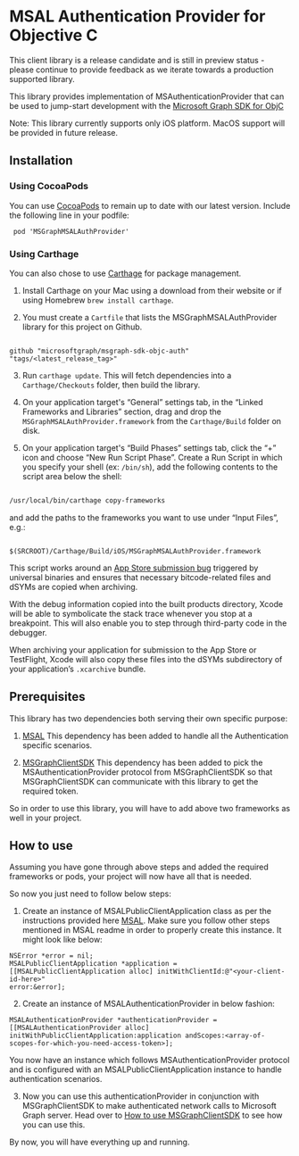# MSAL Authentication Provider for Objective C
This client library is a release candidate and is still in preview status - please continue to provide feedback as we iterate towards a production supported library.

This library provides implementation of MSAuthenticationProvider that can be used to jump-start development with the [Microsoft Graph SDK for ObjC](https://github.com/microsoftgraph/msgraph-sdk-objc)

Note: This library currently supports only iOS platform. MacOS support will be provided in future release.

## Installation

### Using CocoaPods

You can use [CocoaPods](https://cocoapods.org/) to remain up to date with our latest version. Include the following line in your podfile:
  ``` 
   pod 'MSGraphMSALAuthProvider'
  ```


### Using Carthage


You can also chose to use [Carthage](https://github.com/Carthage/Carthage) for package management.



1. Install Carthage on your Mac using a download from their website or if using Homebrew `brew install carthage`.

2. You must create a `Cartfile` that lists the MSGraphMSALAuthProvider library for this project on Github.



```

github "microsoftgraph/msgraph-sdk-objc-auth" "tags/<latest_release_tag>"

```



3. Run `carthage update`. This will fetch dependencies into a `Carthage/Checkouts` folder, then build the library.

4. On your application target's “General” settings tab, in the “Linked Frameworks and Libraries” section, drag and drop the `MSGraphMSALAuthProvider.framework` from the `Carthage/Build` folder on disk.

5. On your application target's “Build Phases” settings tab, click the “+” icon and choose “New Run Script Phase”. Create a Run Script in which you specify your shell (ex: `/bin/sh`), add the following contents to the script area below the shell:



```sh

/usr/local/bin/carthage copy-frameworks

```



and add the paths to the frameworks you want to use under “Input Files”, e.g.:



```

$(SRCROOT)/Carthage/Build/iOS/MSGraphMSALAuthProvider.framework

```

This script works around an [App Store submission bug](http://www.openradar.me/radar?id=6409498411401216) triggered by universal binaries and ensures that necessary bitcode-related files and dSYMs are copied when archiving.



With the debug information copied into the built products directory, Xcode will be able to symbolicate the stack trace whenever you stop at a breakpoint. This will also enable you to step through third-party code in the debugger.



When archiving your application for submission to the App Store or TestFlight, Xcode will also copy these files into the dSYMs subdirectory of your application’s `.xcarchive` bundle.

## Prerequisites

This library has two dependencies both serving their own specific purpose:

1. [MSAL](https://github.com/AzureAD/microsoft-authentication-library-for-objc)
        This dependency has been added to handle all the Authentication specific scenarios.
    
2. [MSGraphClientSDK](https://github.com/microsoftgraph/msgraph-sdk-objc)
        This dependency has been added to pick the MSAuthenticationProvider protocol from MSGraphClientSDK so that MSGraphClientSDK can communicate with this library to get the required token.
        
So in order to use this library, you will have to add above two frameworks as well in your project.

## How to use

Assuming you have gone through above steps and added the required frameworks or pods, your project will now have all that is needed.

So now you just need to follow below steps:

1. Create an instance of MSALPublicClientApplication class as per the instructions provided here [MSAL](https://github.com/AzureAD/microsoft-authentication-library-for-objc). Make sure you follow other steps mentioned in MSAL readme in order to properly create this instance. It might look like below:
```
NSError *error = nil;
MSALPublicClientApplication *application =
[[MSALPublicClientApplication alloc] initWithClientId:@"<your-client-id-here>"
error:&error];
```
2. Create an instance of MSALAuthenticationProvider in below fashion:
```
MSALAuthenticationProvider *authenticationProvider = [[MSALAuthenticationProvider alloc] initWithPublicClientApplication:application andScopes:<array-of-scopes-for-which-you-need-access-token>];
```
  You now have an instance which follows MSAuthenticationProvider protocol and is configured with an MSALPublicClientApplication instance to handle authentication scenarios.
 
 3. Now you can use this authenticationProvider in conjunction with MSGraphClientSDK to make authenticated network calls to Microsoft Graph server. Head over to [How to use MSGraphClientSDK](https://github.com/microsoftgraph/msgraph-sdk-objc#how-to-use-sdk) to see how you can use this.
 
By now, you will have everything up and running. 
